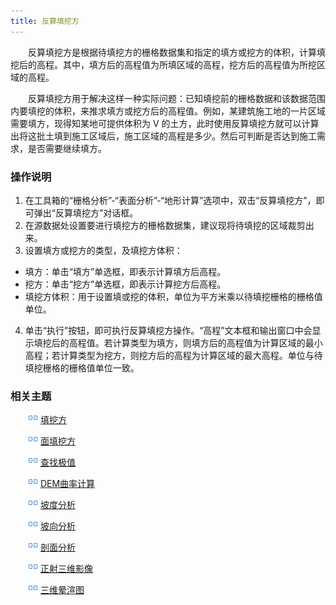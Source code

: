 ```yaml
---
title: 反算填挖方
---
```


　　反算填挖方是根据待填挖方的栅格数据集和指定的填方或挖方的体积，计算填挖后的高程。其中，填方后的高程值为所填区域的高程，挖方后的高程值为所挖区域的高程。

　　反算填挖方用于解决这样一种实际问题：已知填挖前的栅格数据和该数据范围内要填挖的体积，来推求填方或挖方后的高程值。例如，某建筑施工地的一片区域需要填方，现得知某地可提供体积为 V 的土方，此时使用反算填挖方就可以计算出将这批土填到施工区域后，施工区域的高程是多少。然后可判断是否达到施工需求，是否需要继续填方。


### 操作说明


 1. 在工具箱的“栅格分析”-“表面分析”-“地形计算”选项中，双击“反算填挖方”，即可弹出“反算填挖方”对话框。
 2. 在源数据处设置要进行填挖方的栅格数据集，建议现将待填挖的区域裁剪出来。
 3. 设置填方或挖方的类型，及填挖方体积：

  - 填方：单击“填方”单选框，即表示计算填方后高程。 
  - 挖方：单击“挖方”单选框，即表示计算挖方后高程。 
  - 填挖方体积：用于设置填或挖的体积，单位为平方米乘以待填挖栅格的栅格值单位。  

 4. 单击“执行”按钮，即可执行反算填挖方操作。“高程”文本框和输出窗口中会显示填挖后的高程值。若计算类型为填方，则填方后的高程值为计算区域的最小高程；若计算类型为挖方，则挖方后的高程为计算区域的最大高程。单位与待填挖栅格的栅格值单位一致。 


### 相关主题

　　![](../img/smalltitle.png) [填挖方](CutFill.html)

　　![](../img/smalltitle.png) [面填挖方](CutFillRegion.html)

　　![](../img/smalltitle.png) [查找极值](FindExtreme.html)

　　![](../img/smalltitle.png) [DEM曲率计算](CalculateCurvature.html)

　　![](../img/smalltitle.png) [坡度分析](Slope.html)

　　![](../img/smalltitle.png) [坡向分析](Aspect.html)

　　![](../img/smalltitle.png) [剖面分析](Profile.html)

　　![](../img/smalltitle.png) [正射三维影像](OrthoImage.html)

　　![](../img/smalltitle.png) [三维晕渲图](HillShade.html)


